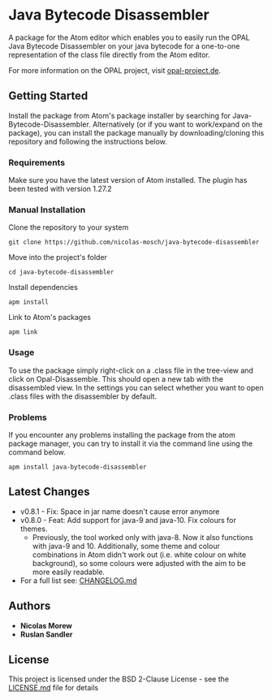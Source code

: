 # Java Bytecode Disassembler

A package for the Atom editor which enables you to easily run the OPAL Java Bytecode Disassembler on your java bytecode for a one-to-one representation of the class file directly from the Atom editor.

For more information on the OPAL project, visit [opal-project.de](http://www.opal-project.de/).

## Getting Started

Install the package from Atom's package installer by searching for Java-Bytecode-Disassembler. Alternatively (or if you want to work/expand on the package), you can install the package manually by downloading/cloning this repository and following the instructions below.

### Requirements

Make sure you have the latest version of Atom installed. The plugin has been tested with version 1.27.2

### Manual Installation

Clone the repository to your system

```
git clone https://github.com/nicolas-mosch/java-bytecode-disassembler
```

Move into the project's folder

```
cd java-bytecode-disassembler
```

Install dependencies

```
apm install
```

Link to Atom's packages

```
apm link
```

### Usage

To use the package simply right-click on a .class file in the tree-view and click on Opal-Disassemble. This should open a new tab with the disassembled view. In the settings you can select whether you want to open .class files with the disassembler by default.

### Problems

If you encounter any problems installing the package from the atom package manager, you can try to install it via the command line using the command below.

```
apm install java-bytecode-disassembler
```

## Latest Changes
* v0.8.1 - Fix: Space in jar name doesn't cause error anymore
* v0.8.0 - Feat: Add support for java-9 and java-10. Fix colours for themes.
    * Previously, the tool worked only with java-8. Now it also functions
    with java-9 and 10.
    Additionally, some theme and colour combinations
    in Atom didn't work out (i.e. white colour on white background), so
    some colours were adjusted with the aim to be more easily readable.
* For a full list see: [CHANGELOG.md](https://github.com/nicolas-mosch/java-bytecode-disassembler/blob/master/CHANGELOG.md)


## Authors

* **Nicolas Morew**
* **Ruslan Sandler**

## License

This project is licensed under the BSD 2-Clause License - see the [LICENSE.md](LICENSE.md) file for details

